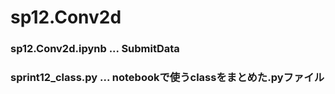 # sp12.Conv2d

### sp12.Conv2d.ipynb  ...  SubmitData

### sprint12_class.py  ...  notebookで使うclassをまとめた.pyファイル
